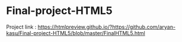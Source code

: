 # Final-project-HTML5

Project link : https://htmlpreview.github.io/?https://github.com/aryan-kasu/Final-project-HTML5/blob/master/FinalHTML5.html
